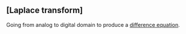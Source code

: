 ## [Laplace transform]

Going from analog to digital domain to produce a [difference equation](#difference-equation).
